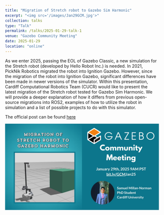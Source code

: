 ```yaml
---
title: "Migration of Stretch robot to Gazebo Sim Harmonic"
excerpt: "<img src='/images/Jan29GCM.jpg'>"
collection: talks
type: "Talk"
permalink: /talks/2025-01-29-talk-1
venue: "Gazebo Community Meeting"
date: 2025-01-29
location: "online"
---
```


As we enter 2025, passing the EOL of Gazebo Classic, a new simulation for the Stretch robot (developed by Hello Robot Inc.) is needed. In 2021, PickNik Robotics migrated the robot into Ignition Gazebo. However, since the migration of the robot into Ignition Gazebo, significant differences have been made in newer versions of the simulator. Within this presentation, Cardiff Computational Robotics Team (CUCR) would like to present the latest migration of the Stretch robot tested for Gazebo Sim Harmonic. We will provide a deeper explanation of how it differs from previous open-source migrations into ROS2, examples of how to utilize the robot in simulation and a list of possible projects to do with this simulator.

The official post can be found <a href="https://community.gazebosim.org/t/community-meeting-migration-of-stretch-robot-to-gazebo-sim-harmonic/3368">here</a>

<img src='/images/Jan29GCM.jpg'>
